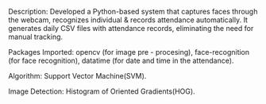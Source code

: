 Description:
   Developed a Python-based system that captures faces through the webcam, recognizes individual & records attendance automatically.
   It generates daily CSV files with attendance records, eliminating the need for manual tracking.

Packages Imported:
   opencv (for image pre - procesing), 
   face-recognition (for face recognition),
   datatime (for date and time in the attendance). 
 
Algorithm:
  Support Vector Machine(SVM).

Image Detection:
   Histogram of Oriented Gradients(HOG). 

  
